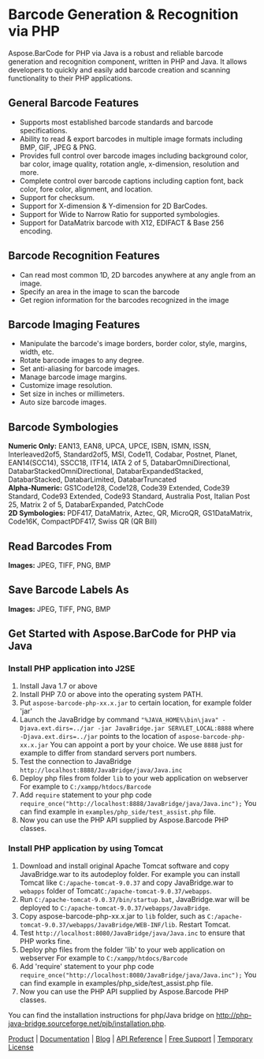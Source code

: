 # Barcode Generation & Recognition via PHP

Aspose.BarCode for PHP via Java is a robust and reliable barcode generation and recognition component, written in PHP and Java. It allows developers to quickly and easily add barcode creation and scanning functionality to their PHP applications.  

## General Barcode Features

- Supports most established barcode standards and barcode specifications. 
- Ability to read & export barcodes in multiple image formats including BMP, GIF, JPEG & PNG.  
- Provides full control over barcode images including background color, bar color, image quality, rotation angle, x-dimension, resolution and more.  
- Complete control over barcode captions including caption font, back color, fore color, alignment, and location.
- Support for checksum.
- Support for X-dimension & Y-dimension for 2D BarCodes.
- Support for Wide to Narrow Ratio for supported symbologies.
- Support for DataMatrix barcode with X12, EDIFACT & Base 256 encoding. 

## Barcode Recognition Features

- Can read most common 1D, 2D barcodes anywhere at any angle from an image.
- Specify an area in the image to scan the barcode 
- Get region information for the barcodes recognized in the image
	
## Barcode Imaging Features

- Manipulate the barcode's image borders, border color, style, margins, width, etc.
- Rotate barcode images to any degree.
- Set anti-aliasing for barcode images.
- Manage barcode image margins.
- Customize image resolution.
- Set size in inches or millimeters.
- Auto size barcode images.

## Barcode Symbologies

**Numeric Only:** EAN13, EAN8, UPCA, UPCE, ISBN, ISMN, ISSN, Interleaved2of5, Standard2of5, MSI, Code11, Codabar, Postnet, Planet, EAN14(SCC14), SSCC18, ITF14, IATA 2 of 5, DatabarOmniDirectional, DatabarStackedOmniDirectional, DatabarExpandedStacked, DatabarStacked, DatabarLimited, DatabarTruncated\
**Alpha-Numeric:** GS1Code128, Code128, Code39 Extended, Code39 Standard, Code93 Extended, Code93 Standard, Australia Post, Italian Post 25, Matrix 2 of 5, DatabarExpanded, PatchCode\
**2D Symbologies:** PDF417, DataMatrix, Aztec, QR, MicroQR, GS1DataMatrix, Code16K, CompactPDF417, Swiss QR (QR Bill)

## Read Barcodes From

**Images:** JPEG, TIFF, PNG, BMP

## Save Barcode Labels As

**Images:** JPEG, TIFF, PNG, BMP

## Get Started with Aspose.BarCode for PHP via Java

### Install PHP application into J2SE

1. Install Java 1.7 or above
2. Install PHP 7.0 or above into the operating system PATH.
3. Put `aspose-barcode-php-xx.x.jar` to certain location, for example folder 'jar'
4. Launch the JavaBridge by command
`"%JAVA_HOME%\bin\java" -Djava.ext.dirs=../jar -jar JavaBridge.jar SERVLET_LOCAL:8888`
where `-Djava.ext.dirs=../jar` points to the location of `aspose-barcode-php-xx.x.jar`
You can appoint a port by your choice. We use `8888` just for example to differ from standard servers port numbers.
5. Test the connection to JavaBridge
`http://localhost:8888/JavaBridge/java/Java.inc`
6. Deploy php files from folder `lib` to your web application on webserver
For example to `C:/xampp/htdocs/Barcode`
7. Add `require` statement to your php code
`require_once("http://localhost:8888/JavaBridge/java/Java.inc");`
You can find example in `examples/php_side/test_assist.php` file.
8. Now you can use the PHP API supplied by Aspose.Barcode PHP classes.
 
 
 ### Install PHP application by using Tomcat 
 
1. Download and install original Apache Tomcat software and copy JavaBridge.war to its autodeploy folder.
For example you can install Tomcat like  `C:/apache-tomcat-9.0.37` 
and copy JavaBridge.war to `webapps` folder of Tomcat`C:/apache-tomcat-9.0.37/webapps`.
3. Run `C:/apache-tomcat-9.0.37/bin/startup.bat`, JavaBridge.war will be deployed to `C:/apache-tomcat-9.0.37/webapps/JavaBridge`.
3. Copy aspose-barcode-php-xx.x.jar to `lib` folder, such as `C:/apache-tomcat-9.0.37/webapps/JavaBridge/WEB-INF/lib`.
Restart Tomcat.
5. Test `http://localhost:8080/JavaBridge/java/Java.inc` to ensure that PHP works fine.
6. Deploy php files from the folder 'lib' to your web application on webserver
For example to `C:/xampp/htdocs/Barcode`
7. Add 'require' statement to your php code
`require_once("http://localhost:8080/JavaBridge/java/Java.inc");`
You can find example in examples/php_side/test_assist.php file.
8. Now you can use the PHP API supplied by Aspose.Barcode PHP classes.

You can find the installation instructions for php/Java bridge on http://php-java-bridge.sourceforge.net/pjb/installation.php.

[Product](https://products.aspose.com/barcode) | [Documentation](https://products.aspose.com/barcode/php-java) | [Blog](https://blog.aspose.com/category/barcode/) | [API Reference](https://apireference.aspose.com/barcode/java) | [Free Support](https://forum.aspose.com/c/barcode) | [Temporary License](https://purchase.aspose.com/temporary-license)
